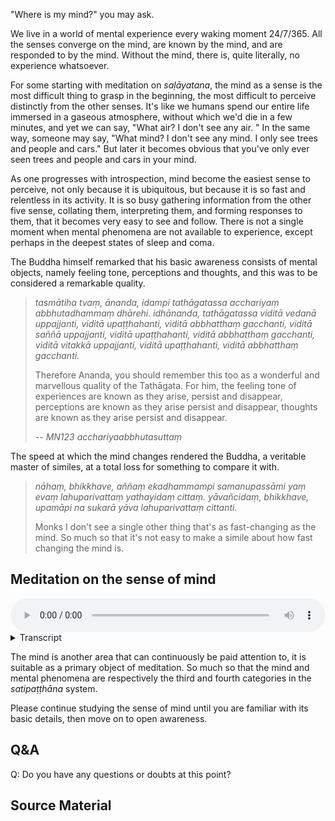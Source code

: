 
"Where is my mind?" you may ask.

We live in a world of mental experience every waking moment 24/7/365. All the senses converge on the mind, are known by the mind, and are responded to by the mind. Without the mind, there is, quite literally, no experience whatsoever.

For some starting with meditation on *saḷāyatana*, the mind as a sense is the most difficult thing to grasp in the beginning, the most difficult to perceive distinctly from the other senses. It's like we humans spend our entire life immersed in a gaseous atmosphere, without which we'd die in a few minutes, and yet we can say, "What air? I don't see any air. " In the same way, someone may say, "What mind? I don't see any mind. I only see trees and people and cars." But later it becomes obvious that you've only ever seen trees and people and cars in your mind. 

As one progresses with introspection, mind become the easiest sense to perceive, not only because it is ubiquitous, but because it is so fast and relentless in its activity. It is so busy gathering information from the other five sense, collating them, interpreting them, and forming responses to them, that it becomes very easy to see and follow. There is not a single moment when mental phenomena are not available to experience, except perhaps in the deepest states of sleep and coma. 

The Buddha himself remarked that his basic awareness consists of mental objects, namely feeling tone, perceptions and thoughts, and this was to be considered a remarkable quality.

> *tasmātiha tvaṃ, ānanda, idampi tathāgatassa acchariyaṃ abbhutadhammaṃ dhārehi. idhānanda, tathāgatassa viditā vedanā uppajjanti, viditā upaṭṭhahanti, viditā abbhatthaṃ gacchanti, viditā saññā uppajjanti, viditā upaṭṭhahanti, viditā abbhatthaṃ gacchanti, viditā vitakkā uppajjanti, viditā upaṭṭhahanti, viditā abbhatthaṃ gacchanti.* 
> 
> Therefore Ananda, you should remember this too as a wonderful and marvellous quality of the Tathāgata. For him, the feeling tone of experiences are known as they arise, persist and disappear, perceptions are known as they arise persist and disappear, thoughts are known as they arise persist and disappear. 
> 
> -- *MN123 acchariyaabbhutasuttaṃ*

The speed at which the mind changes rendered the Buddha, a veritable master of similes, at a total loss for something to compare it with. 

> *nāhaṃ, bhikkhave, aññaṃ ekadhammampi samanupassāmi yaṃ evaṃ lahuparivattaṃ yathayidaṃ cittaṃ. yāvañcidaṃ, bhikkhave, upamāpi na sukarā yāva lahuparivattaṃ cittanti.*
> 
> Monks I don't see a single other thing that's as fast-changing as the mind. So much so that it's not easy to make a simile about how fast changing the mind is. 
 

## Meditation on the sense of mind


<audio controls style="width: 100%; max-width: 600px;">
    <source src="assets/audio/7. Sense of Mind.mp3" type="audio/mpeg">
</audio>



<details>
<summary>Transcript</summary>

Let's spend a little time with the sixth sense, the sense of mind. 

Bring your attention to the mind, become aware of this field of mental experiences.

!!! Straight away, notice how different the sense of mind is from all the other senses. The mind is a totally different type of experience to all the other senses. 

Some constructed mental activities might help you to distinctly perceive mental experience. 

Silently, say the word "mind" to yourself. The appearance of a word in the mind. Inner dialogue is mental experience. 

Silently, spell the word "mind". "m-i-n-d". That's a mental experience. 

Take the letters of the word "mind", and sort them alphabetically. That's a mental experience. 

What's the very thing that you think of when I say the word "mind". That's a mental experience.

What's the first thing you remember from when you were young? 

What was the last meal that you ate?

All memories are mental experiences. 

Think about what you're going to do this evening? What are you going to do tomorrow? Thinking about the future is a mental experience. 

Imagine being 100 meters up in the air, looking down on yourself. Imagination is a mental experience. 

What is the thing that you are most concerned about right now? Worry is a mental experience. Anxiety is a mental experience. 

What is seven times eight? Calculation is a mental experience. Logic is a mental experience. Reasoning is a mental experience.

Think of one thing you can do to really improve the quality of your life. Ideas are a mental experience. 

What is your mood right now? That's a mental experience.

What it is like to be really sad, and depressed. That's a mental experience. 

What it is like to be really happy, elated, full of joy? That's a mental experience. 

When you fall asleep, your mind often gets flooded with hypnagogic images. That's a mental experience. 

All dreams are mental experience. 

Struggling to remember them in the morning. That's a mental experience. 

Think of somebody that irritates you. Send them some good wishes. That's a mental experience. 

Think of somebody that you like. Send them some good vibes. That's another mental experience. 

Think of some random person you recently met. Also send them some good wishes. That's a mental experience. 

What is your inner dialogue saying, the voice in your head? That's a mental experience. 

What are your plans for the future? That's a mental experience. 

Think of a beautiful sunset. Imagining seeing is a mental experience. 

Think of the sound of birds chirping in the morning. Thinking about sounds is a mental experience.

Think of the smell of fish. Recollecting smells is a mental experience. 

Think of tasting pineapple. That acidity is a mental experience. 

Think of having an icy cold shower. That's also a mental experience. 

When you see something and think, "How beautiful". That's a mental experience. 

When you see something and think, "Ugh, how ugly". That's a mental experience. 

When you see something and think, "Yawn, how boring". That's a mental experience. 

Would you like some tea, coffee, fruit juice or water to drink right now? Choice is a mental experience.

What's your favourite colour? Preference is a mental experience.

What do you think about the current political situation? What are your views on abortion? What do you think happens after death? All opinions, views and beliefs are mental experiences.

Your attention moving from one sense to another. That's a mental experience.

The pleasantness or unpleasantness that arises in response to every single sense experience. That's a mental experience.

Being able to name any object that you perceive. That's a mental experience.

Your response to every object within experience. That's a mental experience.

The fact of knowing that you're having an experience right now, awareness itself. That's a mental experience.

These are just some examples to give you an idea of the range of mental experiences. It's in no way exhaustive, in fact it's almost impossible to exhaust the range of mental experiences. But these should be enough for you to recognise mental experiences as they occur within the mental field. 

Pay attention to your mental experiences. 

Understand these are all just the mental field, within the field of the mind.

---

Notice how the mind changes relentlessly, nothing stays still even for one second. 

Attention moves between all the senses, perceptions and thoughts arise, responses are formed, knowing is always present and shifting. 

---

Right now, the important thing is not to analyse every little phenomena that occurs in the mind, but simple to understand that this is mental activity, these are mental phenomena, these are mental processes, these are all occurring within the mental domain.

---

The important skill to develop is simply to understand when an experience is within the field of mind, to be able to clearly distinguish five sense experiences from mental ones.

---

Keep coming back to this sense of mind. Give it your full attention. 

</details>


The mind is another area that can continuously be paid attention to, it is suitable as a primary object of meditation. So much so that the mind and mental phenomena are respectively the third and fourth categories in the *satipaṭṭhāna* system. 

Please continue studying the sense of mind until you are familiar with its basic details, then move on to open awareness. 

## Q&A

Q: Do you have any questions or doubts at this point?
## Source Material





























 